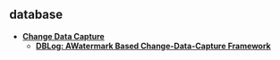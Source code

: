 ## database

- **[Change Data Capture](cdc/index.html)**
  - **[DBLog: AWatermark Based Change-Data-Capture Framework](cdc/dblog.html)**
